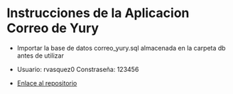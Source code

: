 # Instrucciones de la Aplicacion Correo de Yury

* Importar la base de datos correo_yury.sql almacenada en la carpeta db antes de utilizar

* Usuario: rvasquez0
Constraseña: 123456

* [Enlace al repositorio](https://github.com/Carlosjrg99/CorreoYury)
